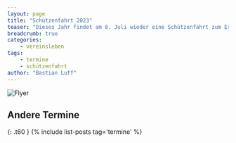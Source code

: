 ```yaml
---
layout: page
title: "Schützenfahrt 2023"
teaser: "Dieses Jahr findet am 8. Juli wieder eine Schützenfahrt zum Erlebnispark Tripsdrill statt!"
breadcrumb: true
categories:
    - vereinsleben
tags:
    - termine
    - schützenfahrt
author: "Bastian Luff"
---
```

<img src="{{ site.url }}{{ site.baseurl }}/{{ site.urlimg }}schuetzenfahrt_2023.jpg" alt="Flyer">

## Andere Termine
{: .t60 }
{% include list-posts tag='termine' %}

